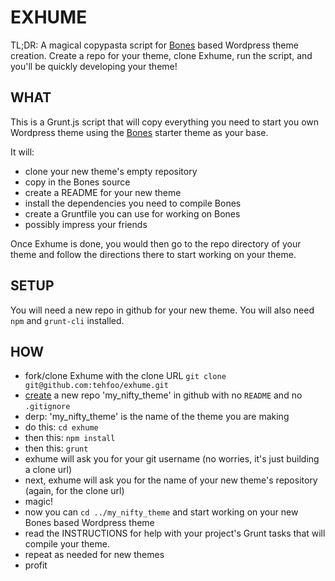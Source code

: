 EXHUME  
==========
TL;DR: A magical copypasta script for [Bones][bones_link] based Wordpress theme creation.  Create a repo for your theme, clone Exhume, run the script, and you'll be quickly developing your theme!

## WHAT

This is a Grunt.js script that will copy everything you need to start you own Wordpress theme using the [Bones][bones_link] starter theme as your base.

It will:  
- clone your new theme's empty repository
- copy in the Bones source
- create a README for your new theme
- install the dependencies you need to compile Bones
- create a Gruntfile you can use for working on Bones
- possibly impress your friends

Once Exhume is done, you would then go to the repo directory of your theme and follow the directions there to start working on your theme.

## SETUP
You will need a new repo in github for your new theme.  You will also need `npm` and `grunt-cli` installed.

## HOW
- fork/clone Exhume with the clone URL `git clone git@github.com:tehfoo/exhume.git`
- [create](https://github.com/new) a new repo 'my_nifty_theme' in github with no `README` and no `.gitignore`
- derp: 'my_nifty_theme' is the name of the theme you are making 
- do this: `cd exhume`
- then this: `npm install`
- then this: `grunt`
- exhume will ask you for your git username (no worries, it's just building a clone url)
- next, exhume will ask you for the name of your new theme's repository (again, for the clone url)
- magic!
- now you can `cd ../my_nifty_theme` and start working on your new Bones based Wordpress theme
- read the INSTRUCTIONS for help with your project's Grunt tasks that will compile your theme.
- repeat as needed for new themes
- profit

[bones_link]: https://github.com/eddiemachado/bones
